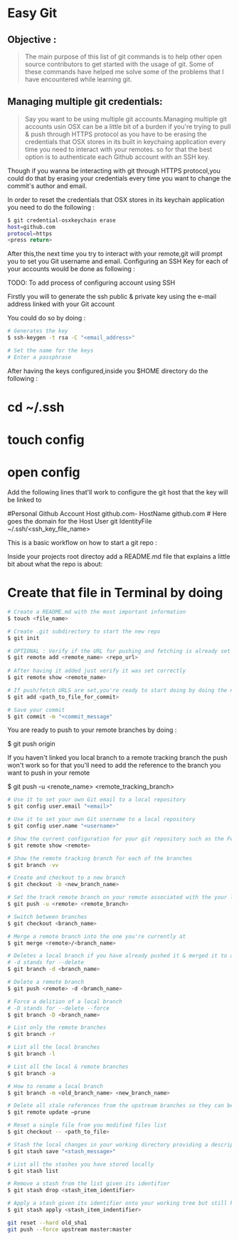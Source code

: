 # Easy Git


## Objective :
> The main purpose of this list of git commands is to help other open source contributors to get started with the usage of git. Some of these commands have helped me solve some of the problems 
that I have encountered while learning git.

## Managing multiple git credentials:
> Say you want to be using multiple git accounts.Managing multiple git accounts usin OSX can be a little bit of a burden if you're trying to pull & push through HTTPS protocol as you have to be erasing the credentials that OSX stores in its built in keychaing application every time you need to interact with your remotes. so for that the best option is to authenticate each Github account with an SSH key.

Though if you wanna be interacting with git through HTTPS protocol,you could do that by erasing your credentials every time you want to change the commit's author and email.

In order to reset the credentials that OSX stores in its keychain application you need to do the following :

```sh
$ git credential-osxkeychain erase
host=github.com
protocol=https
<press return>
```
After this,the next time you try to interact with your remote,git will prompt you to set you Git username and email.
Configuring an SSH Key for each of your accounts would be done as following : 

TODO: To add process of configuring account using SSH

Firstly you will to generate the ssh public & private key using the e-mail address linked with your Git account

You could do so by doing :
```sh
# Generates the key
$ ssh-keygen -t rsa -C "<email_address>"

# Set the name for the keys
# Enter a passphrase
```

After having the keys configured,inside you $HOME directory do the following :
# cd ~/.ssh
# touch config
# open config

Add the following lines that'll work to configure the git host that the key will be linked to

#Personal Github Account
Host github.com-<username>
	HostName github.com # Here goes the domain for the Host
	User git 
	IdentityFile ~/.ssh/<ssh_key_file_name>

This is a basic workflow on how to start a git repo : 

Inside your projects root directoy add a README.md file that explains a little bit about what the repo is about:

# Create that file in Terminal by doing

```sh
# Create a README.md with the most important information
$ touch <file_name>

# Create .git subdirectory to start the new repo
$ git init

# OPTIONAL : Verify if the URL for pushing and fetching is already set otherwise set it :
$ git remote add <remote_name> <repo_url>
 
# After having it added just verify it was set correctly
$ git remote show <remote_name>

# If push/fetch URLS are set,you're ready to start doing by doing the next workflow
$ git add <path_to_file_for_commit>

# Save your commit
$ git commit -m "<commit_message"
```
You are ready to push to your remote branches by doing : 

$ git push origin 

If you haven't linked you local branch to a remote tracking branch the push won't work so for that you'll need to add the reference to the branch you want to push in your remote

$ git push -u <renote_name> <remote_tracking_branch>


```sh
# Use it to set your own Git email to a local repository
$ git config user.email "<email>"

# Use it to set your own Git username to a local repository
$ git config user.name "<username>"

# Show the current configuration for your git repository such as the Fetch / Push URL, remote and local branches
$ git remote show <remote>

# Show the remote tracking branch for each of the branches
$ git branch -vv

# Create and checkout to a new branch
$ git checkout -b <new_branch_name>

# Set the track remote branch on your remote associated with the your local branch
$ git push -u <remote> <remote_branch>

# Switch between branches
$ git checkout <branch_name>

# Merge a remote branch into the one you're currently at
$ git merge <remote>/<branch_name>

# Deletes a local branch if you have already pushed it & merged it to a remote branch
# -d stands for --delete 
$ git branch -d <branch_name>

# Delete a remote branch 
$ git push <remote> -d <bramch_name>

# Force a delition of a local branch
# -D stands for --delete --force
$ git branch -D <branch_name>

# List only the remote branches
$ git branch -r

# List all the local branches
$ git branch -l

# List all the local & remote branches
$ git branch -a

# How to rename a local branch
$ git branch -m <old_branch_name> <new_branch_name>

# Delete all stale references from the upstream branches so they can be updated on your local
$ git remote update —prune

# Reset a single file from you modified files list
$ git checkout -- <path_to_file>

# Stash the local changes in your working directory providing a description message with it
$ git stash save "<stash_message>"

# List all the stashes you have stored locally
$ git stash list

# Remove a stash from the list given its identifier
$ git stash drop <stash_item_identifier>

# Apply a stash given its identifier onto your working tree but still kepp it your stash
$ git stash apply <stash_item_indentifier>

git reset --hard old_sha1
git push --force upstream master:master
```
